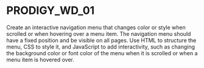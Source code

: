 # PRODIGY_WD_01
Create an interactive navigation menu that changes color or style when scrolled or when hovering over a menu item.
The navigation menu should have a fixed position and be visible on all pages.
Use HTML to structure the menu, CSS to style it, and JavaScript to add interactivity, such as changing the background
color or font color of the menu when it is scrolled or when a menu item is hovered over. 
